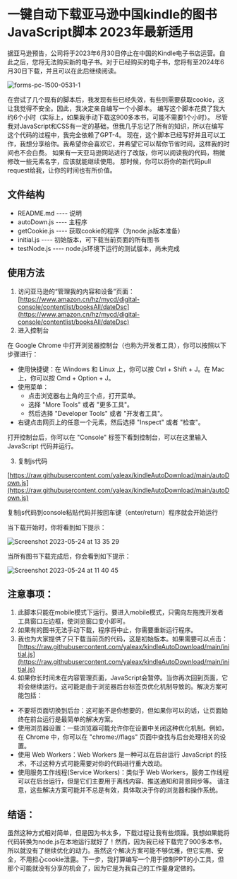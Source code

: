 # 一键自动下载亚马逊中国kindle的图书JavaScript脚本 2023年最新适用

据亚马逊预告，公司将于2023年6月30日停止在中国的Kindle电子书店运营。自此之后，您将无法购买新的电子书。对于已经购买的电子书，您将有至2024年6月30日下载，并且可以在此后继续阅读。

![forms-pc-1500-0531-1](https://github.com/yaleax/kindleAutoDownload/assets/5234415/d6f30003-f93f-4e6d-9fc0-8dd617700d2d)

在尝试了几个现有的脚本后，我发现有些已经失效，有些则需要获取cookie，这让我觉得不安全。因此，我决定亲自编写一个小脚本。
编写这个脚本花费了我大约6个小时（实际上，如果我手动下载这900多本书，可能不需要1个小时）。
尽管我对JavaScript和CSS有一定的基础，但我几乎忘记了所有的知识，所以在编写这个代码的过程中，我完全依赖了GPT-4。
现在，这个脚本已经写好并且可以工作，我想分享给你。我希望你会喜欢它，并希望它可以帮你节省时间，这样我的时间也不会白费。
如果有一天亚马逊网站进行了改版，你可以阅读我的代码，稍微修改一些元素名字，应该就能继续使用。
那时候，你可以将你的新代码pull request给我，让你的时间也有所价值。


## 文件结构

- README.md ---- 说明
- autoDown.js ---- 主程序
- getCookie.js ---- 获取cookie的程序（为node.js版本准备）
- initial.js ---- 初始版本，可下载当前页面的所有图书
- testNode.js ---- node.js环境下运行的测试版本，尚未完成

## 使用方法

1. 访问亚马逊的“管理我的内容和设备”页面：[https://www.amazon.cn/hz/mycd/digital-console/contentlist/booksAll/dateDsc](https://www.amazon.cn/hz/mycd/digital-console/contentlist/booksAll/dateDsc)
2. 进入控制台

在 Google Chrome 中打开浏览器控制台（也称为开发者工具），你可以按照以下步骤进行：

- 使用快捷键：在 Windows 和 Linux 上，你可以按 Ctrl + Shift + J。在 Mac 上，你可以按 Cmd + Option + J。
- 使用菜单：
  - 点击浏览器右上角的三个点，打开菜单。
  - 选择 "More Tools" 或者 "更多工具"。
  - 然后选择 "Developer Tools" 或者 "开发者工具"。
- 右键点击网页上的任意一个元素，然后选择 "Inspect" 或者 "检查"。

打开控制台后，你可以在 "Console" 标签下看到控制台，可以在这里输入 JavaScript 代码并运行。

3. 复制js代码

[https://raw.githubusercontent.com/yaleax/kindleAutoDownload/main/autoDown.js](https://raw.githubusercontent.com/yaleax/kindleAutoDownload/main/autoDown.js)

复制js代码到console粘贴代码并按回车键（enter/return）程序就会开始运行

当下载开始时，你将看到如下提示：

![Screenshot 2023-05-24 at 13 35 29](https://github.com/yaleax/kindleAutoDownload/assets/5234415/6cc8cb1b-576d-4cf5-a366-797d6a866a36)

当所有图书下载完成后，你会看到如下提示：

![Screenshot 2023-05-24 at 11 40 45](https://github.com/yaleax/kindleAutoDownload/assets/5234415/cd697a74-368b-4f40-9e96-dba2a94d686d)

## 注意事项：

1. 此脚本只能在mobile模式下运行。要进入mobile模式，只需向左拖拽开发者工具窗口左边框，使浏览窗口变小即可。
2. 如果有的图书无法手动下载，程序将中止，你需要重新运行程序。
3. 我也为大家提供了只下载当前页的代码，这是初始版本。如果需要可以点击：[https://raw.githubusercontent.com/yaleax/kindleAutoDownload/main/initial.js](https://raw.githubusercontent.com/yaleax/kindleAutoDownload/main/initial.js)
4. 如果你长时间未在内容管理页面，JavaScript会暂停。当你再次回到页面，它将会继续运行。这可能是由于浏览器后台标签页优化机制导致的。解决方案可能包括：
- 不要将页面切换到后台：这可能不是你想要的，但如果你可以的话，让页面始终在前台运行是最简单的解决方案。
- 使用浏览器设置：一些浏览器可能允许你在设置中关闭这种优化机制。例如，在 Chrome 中，你可以在 "chrome://flags" 页面中查找与后台处理相关的设置。
- 使用 Web Workers：Web Workers 是一种可以在后台运行 JavaScript 的技术，不过这种方式可能需要对你的代码进行重大改动。
- 使用服务工作线程(Service Workers)：类似于 Web Workers，服务工作线程可以在后台运行，但是它们主要用于离线内容、推送通知和背景同步等。
请注意，这些解决方案可能并不总是有效，具体取决于你的浏览器和操作系统。

## 结语：

虽然这种方式相对简单，但是因为书太多，下载过程让我有些烦躁。我想如果能将代码转换为node.js在本地运行就好了！然而，因为我已经下载完了900多本书，所以就没有了继续优化的动力。虽然这个解决方案可能不够优雅，但它实用、安全，不用担心cookie泄露。下一步，我打算编写一个用于控制PPT的小工具，但那个可能就没有分享的机会了，因为它是为我自己的工作量身定做的。

